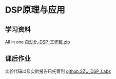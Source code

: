 # DSP原理与应用



## 学习资料

All in one <a href="https://storage.szulib.top/szulib/fires-docs/download/CMCE-DSP_Lab/自动化-DSP-王怀智.zip" download>自动化-DSP-王怀智.zip</a>



## 课后作业

实验代码以及实验报告已托管到 [github:SZU_DSP_Labs](https://github.com/team0ne1/SZU_DSP_Labs)

